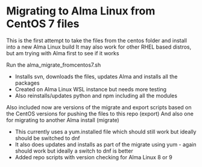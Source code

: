 # Migrating to Alma Linux from CentOS 7 files
This is the first attempt to take the files from the centos folder and install into a new Alma Linux build
It may also work for other RHEL based distros, but am trying with Alma first to see if it works

Run the alma_migrate_fromcentos7.sh
- Installs svn, downloads the files, updates Alma and installs all the packages
- Created on Alma Linux WSL instance but needs more testing
- Also reinstalls/updates python and npm including all the modules

Also included now are versions of the migrate and export scripts based on the CentOS versions for pushing the files to this repo (export)
And also one for migrating to another Alma install (migrate)
- This currently uses a yum.installed file which should still work but ideally should be switched to dnf
- It also does updates and installs as part of the migrate using yum - again should work but ideally a switch to dnf is better
- Added repo scripts with version checking for Alma Linux 8 or 9
